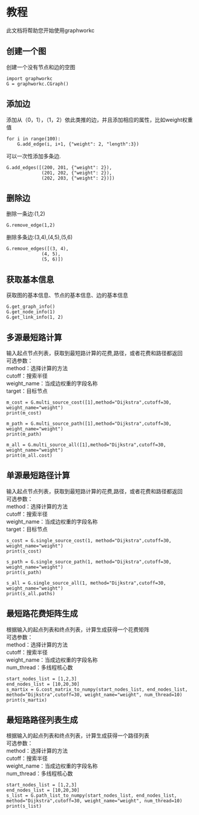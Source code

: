 #  教程

此文档将帮助您开始使用graphworkc

## 创建一个图

创建一个没有节点和边的空图


```
import graphworkc
G = graphworkc.CGraph()
```

## 添加边

添加从（0，1），（1，2）依此类推的边，并且添加相应的属性，比如weight权重值


```
for i in range(100):
    G.add_edge(i, i+1, {"weight": 2, "length":3})
```

可以一次性添加多条边.


```
G.add_edges([(200, 201, {"weight": 2}),
             (201, 202, {"weight": 2}),
             (202, 203, {"weight": 2})])
```

## 删除边

删除一条边:(1,2)


```
G.remove_edge(1,2)
```

删除多条边:(3,4),(4,5),(5,6)


```
G.remove_edges([(3, 4),
             (4, 5),
             (5, 6)])
```

## 获取基本信息

获取图的基本信息、节点的基本信息、边的基本信息


```
G.get_graph_info()
G.get_node_info(1)
G.get_link_info(1, 2)
```

## 多源最短路计算

输入起点节点列表，获取到最短路计算的花费,路径，或者花费和路径都返回<br>
可选参数：<br>
    method：选择计算的方法<br>
    cutoff：搜索半径 <br>
    weight_name：当成边权重的字段名称<br>
    target：目标节点


```
m_cost = G.multi_source_cost([1],method="Dijkstra",cutoff=30, weight_name="weight")
print(m_cost)
```


```
m_path = G.multi_source_path([1],method="Dijkstra",cutoff=30, weight_name="weight")
print(m_path)
```


```
m_all = G.multi_source_all([1],method="Dijkstra",cutoff=30, weight_name="weight")
print(m_all.cost)
```

## 单源最短路径计算

输入起点节点列表，获取到最短路计算的花费,路径，或者花费和路径都返回<br>
可选参数：<br>
    method：选择计算的方法<br>
    cutoff：搜索半径 <br>
    weight_name：当成边权重的字段名称<br>
    target：目标节点<br>


```
s_cost = G.single_source_cost(1, method="Dijkstra",cutoff=30, weight_name="weight")
print(s_cost)
```


```
s_path = G.single_source_path(1, method="Dijkstra",cutoff=30, weight_name="weight")
print(s_path)
```


```
s_all = G.single_source_all(1, method="Dijkstra",cutoff=30, weight_name="weight")
print(s_all.paths)
```

## 最短路花费矩阵生成

根据输入的起点列表和终点列表，计算生成获得一个花费矩阵<br>
可选参数：<br>
    method：选择计算的方法<br>
    cutoff：搜索半径 <br>
    weight_name：当成边权重的字段名称<br>
    num_thread：多线程核心数<br>


```
start_nodes_list = [1,2,3]
end_nodes_list = [10,20,30]
s_martix = G.cost_matrix_to_numpy(start_nodes_list, end_nodes_list, method="Dijkstra",cutoff=30, weight_name="weight", num_thread=10)
print(s_martix)
```

## 最短路路径列表生成

根据输入的起点列表和终点列表，计算生成获得一个路径列表<br>
可选参数：<br>
method：选择计算的方法<br>
cutoff：搜索半径<br>
weight_name：当成边权重的字段名称<br>
num_thread：多线程核心数


```
start_nodes_list = [1,2,3]
end_nodes_list = [10,20,30]
s_list = G.path_list_to_numpy(start_nodes_list, end_nodes_list, method="Dijkstra",cutoff=30, weight_name="weight", num_thread=10)
print(s_list)
```
